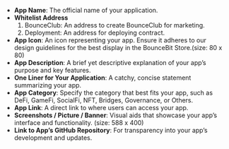 - **App Name**: The official name of your application.
- **Whitelist Address**
  1. BounceClub: An address to create BounceClub for marketing.
  2. Deployment: An address for deploying contract.
- **App Icon**: An icon representing your app. Ensure it adheres to our design guidelines for the best display in the BounceBit Store.(size: 80 x 80)
- **App Description**: A brief yet descriptive explanation of your app’s purpose and key features.
- **One Liner for Your Application**: A catchy, concise statement summarizing your app.
- **App Category**: Specify the category that best fits your app, such as DeFi, GameFi, SocialFi, NFT, Bridges, Governance, or Others.
- **App Link**: A direct link to where users can access your app.
- **Screenshots / Picture / Banner**: Visual aids that showcase your app’s interface and functionality. (size: 588 x 400)
- **Link to App’s GitHub Repository**: For transparency into your app’s development and updates.
